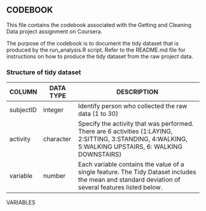## CODEBOOK

This file contains the codebook associated with the Getting and Cleaning Data project assignment on Coursera.

The purpose of the codebook is to document the tidy dataset that is produced by the run_analysis.R script. Refer to the README.md file for instructions on how to produce the tidy dataset from the raw project data.

### Structure of tidy dataset

COLUMN | DATA TYPE | DESCRIPTION
-------|-----------|------------
subjectID | integer | Identify person who collected the raw data (1 to 30)
activity | character | Specify the activity that was performed. There are 6 activities (1:LAYING, 2:SITTING, 3:STANDING, 4:WALKING, 5:WALKING UPSTAIRS, 6: WALKING DOWNSTAIRS)
variable | number | Each variable contains the value of a single feature. The Tidy Dataset includes the mean and standard deviation of several features listed below.

VARIABLES




